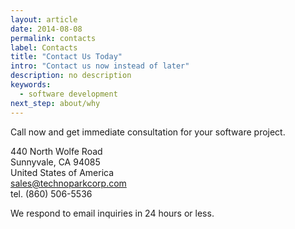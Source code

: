 ```yaml
---
layout: article
date: 2014-08-08
permalink: contacts
label: Contacts
title: "Contact Us Today"
intro: "Contact us now instead of later"
description: no description
keywords:
  - software development
next_step: about/why
---
```


Call now and get immediate consultation for your software project.

440 North Wolfe Road<br/>
Sunnyvale, CA 94085<br/>
United States of America<br/>
[sales@technoparkcorp.com](mailto:sales@technoparkcorp.com)<br/>
tel. (860) 506-5536

We respond to email inquiries in 24 hours or less.

<style>
#map-canvas {
  width: 410px;
  height: 220px;
}
</style>
<script src="https://maps.googleapis.com/maps/api/js"></script>
<script>
function initialize() {
  var mapCanvas = document.getElementById('map-canvas');
  var coords = new google.maps.LatLng(37.383525, -122.012997);
  var mapOptions = {
    center: coords,
    zoom: 11,
    mapTypeId: google.maps.MapTypeId.ROADMAP
  };
  var map = new google.maps.Map(mapCanvas, mapOptions);
  var marker = new google.maps.Marker(
    {
      position: coords,
      map: map,
      title: 'our office in Plug And Play Tech Center'
    }
  );
}
google.maps.event.addDomListener(window, 'load', initialize);
</script>
<div id="map-canvas"></div>
